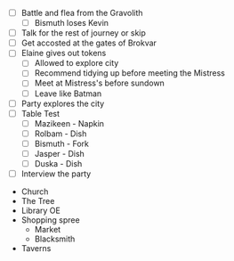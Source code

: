 - [ ] Battle and flea from the Gravolith
	- [ ] Bismuth loses Kevin
- [ ] Talk for the rest of journey or skip
- [ ] Get accosted at the gates of Brokvar
- [ ] Elaine gives out tokens
	- [ ] Allowed to explore city
	- [ ] Recommend tidying up before meeting the Mistress
	- [ ] Meet at Mistress's before sundown
	- [ ] Leave like Batman
- [ ] Party explores the city
- [ ] Table Test
	- [ ] Mazikeen - Napkin
	- [ ] Rolbam - Dish
	- [ ] Bismuth - Fork
	- [ ] Jasper - Dish
	- [ ] Duska - Dish
- [ ] Interview the party

- Church
- The Tree
- Library OE
- Shopping spree
	- Market
	- Blacksmith
- Taverns